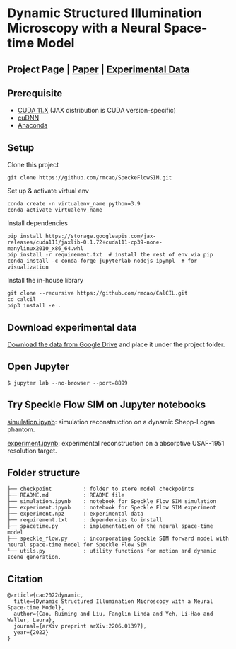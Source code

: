 # Dynamic Structured Illumination Microscopy with a Neural Space-time Model

## Project Page | [Paper](https://arxiv.org/abs/2206.01397) | [Experimental Data](https://drive.google.com/file/d/19iE_iUenZdXmnuAIX6lodqG-NRBrf-p4/view?usp=sharing)

## Prerequisite
- [CUDA 11.X](https://docs.nvidia.com/cuda/cuda-installation-guide-linux/index.html) (JAX distribution is CUDA version-specific)
- [cuDNN](https://docs.nvidia.com/deeplearning/cudnn/install-guide/index.html)
- [Anaconda](https://www.anaconda.com/products/individual)

## Setup
Clone this project

```
git clone https://github.com/rmcao/SpeckeFlowSIM.git
```

Set up & activate virtual env
```
conda create -n virtualenv_name python=3.9
conda activate virtualenv_name
```

Install dependencies
```
pip install https://storage.googleapis.com/jax-releases/cuda111/jaxlib-0.1.72+cuda111-cp39-none-manylinux2010_x86_64.whl
pip install -r requirement.txt  # install the rest of env via pip
conda install -c conda-forge jupyterlab nodejs ipympl  # for visualization
```
Install the in-house library
```
git clone --recursive https://github.com/rmcao/CalCIL.git 
cd calcil
pip3 install -e .
```

## Download experimental data
[Download the data from Google Drive](https://drive.google.com/file/d/19iE_iUenZdXmnuAIX6lodqG-NRBrf-p4/view?usp=sharing) and place it under the project folder.


## Open Jupyter
```
$ jupyter lab --no-browser --port=8899
```

## Try Speckle Flow SIM on Jupyter notebooks 
[simulation.ipynb](https://github.com/rmcao/SpeckleFlowSIM/blob/main/simulation.ipynb): simulation reconstruction on a dynamic Shepp-Logan phantom.

[experiment.ipynb](https://github.com/rmcao/SpeckleFlowSIM/blob/main/experiment.ipynb): experimental reconstruction on a absorptive USAF-1951 resolution target.


## Folder structure
```
├── checkpoint          : folder to store model checkpoints
├── README.md           : README file
├── simulation.ipynb    : notebook for Speckle Flow SIM simulation
├── experiment.ipynb    : notebook for Speckle Flow SIM experiment
├── experiment.npz      : experimental data
├── requirement.txt     : dependencies to install
├── spacetime.py        : implementation of the neural space-time model
├── speckle_flow.py     : incorporating Speckle SIM forward model with neural space-time model for Speckle Flow SIM
└── utils.py            : utility functions for motion and dynamic scene generation.
```

## Citation
```
@article{cao2022dynamic,
  title={Dynamic Structured Illumination Microscopy with a Neural Space-time Model},
  author={Cao, Ruiming and Liu, Fanglin Linda and Yeh, Li-Hao and Waller, Laura},
  journal={arXiv preprint arXiv:2206.01397},
  year={2022}
}
```